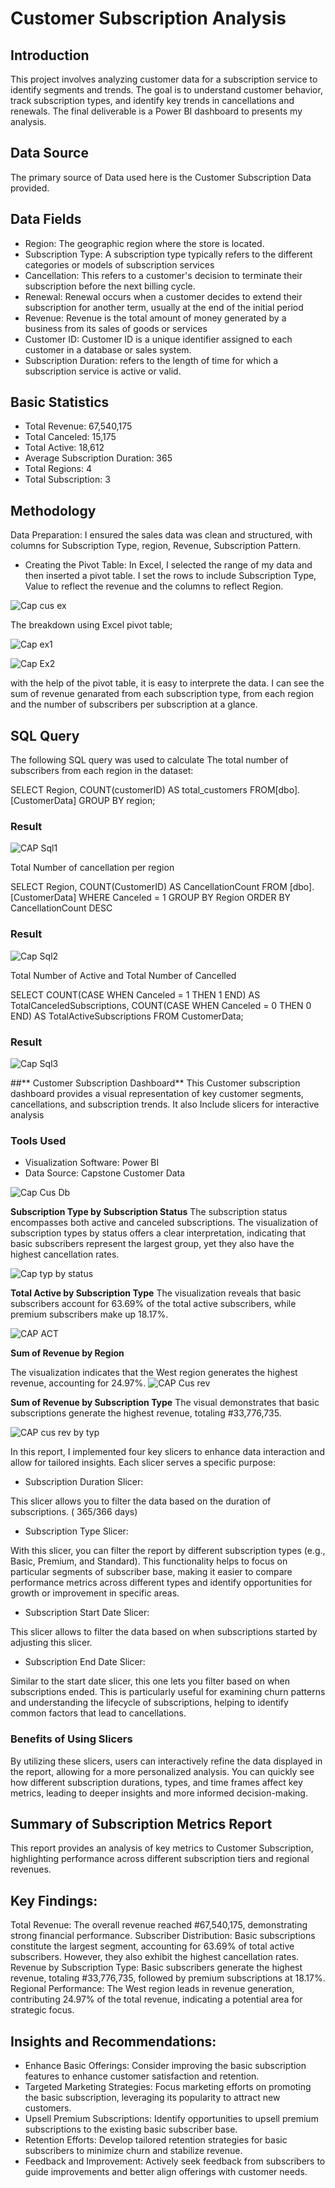 # Customer Subscription Analysis

## Introduction
This project involves analyzing customer data for a subscription service to identify 
segments and trends. The goal is to understand customer behavior, track subscription types, 
and identify key trends in cancellations and renewals. The final deliverable is a Power BI 
dashboard to presents my analysis. 

## Data Source
The primary source of Data used here is the Customer Subscription Data provided.

## Data Fields

-  Region: The geographic region where the store is located.
-  Subscription Type: A subscription type typically refers to the different categories or models of subscription services
-  Cancellation: This refers to a customer's decision to terminate their subscription before the next billing cycle. 
-  Renewal: Renewal occurs when a customer decides to extend their subscription for another term, usually at the end of the initial period 
-  Revenue: Revenue is the total amount of money generated by a business from its sales of goods or services
-  Customer ID: Customer ID is a unique identifier assigned to each customer in a database or sales system. 
-  Subscription Duration: refers to the length of time for which a subscription service is active or valid. 


## Basic Statistics
-  Total Revenue: 67,540,175
-  Total Canceled: 15,175
-  Total Active: 18,612
-  Average Subscription Duration: 365
-  Total Regions: 4
-  Total Subscription: 3

## Methodology 
Data Preparation: I ensured the sales data was clean and structured, with columns for Subscription Type, region, Revenue, Subscription Pattern.

-  Creating the Pivot Table:
In Excel, I selected the range of my data and then inserted a pivot table. I set the rows to include Subscription Type, Value to reflect the revenue and the columns to reflect Region.

![Cap cus ex](https://github.com/user-attachments/assets/84d56fae-098a-4b0a-b501-6be8d8b1afb1)

The breakdown using Excel pivot table;

![Cap ex1](https://github.com/user-attachments/assets/6f138d48-13e9-4e21-ae4a-577ddd7d6fc1)

![Cap Ex2](https://github.com/user-attachments/assets/7117c851-af94-4596-b90e-c5686419c7bf)

with the help of the pivot table, it is easy to interprete the data. I can see the sum of revenue genarated from each subscription type, from each region and the number of subscribers per subscription at a glance.

## SQL Query

The following SQL query was used to calculate The total number of subscribers from each region in the dataset:

SELECT Region, COUNT(customerID) AS total_customers
FROM[dbo].[CustomerData]
GROUP BY region;

### Result 
![CAP Sql1](https://github.com/user-attachments/assets/b00b49f5-d741-4ec6-a1f0-2502b4ed7ecc)

Total Number of cancellation per region

SELECT Region, COUNT(CustomerID) AS CancellationCount
FROM [dbo].[CustomerData]
WHERE Canceled = 1
GROUP BY Region
ORDER BY CancellationCount DESC

### Result
![Cap  Sql2](https://github.com/user-attachments/assets/b5ca6ad1-62c5-48a6-90b8-5a39d2c16f9c)


Total Number of Active and Total Number of Cancelled

SELECT 
    COUNT(CASE WHEN Canceled = 1 THEN 1 END) AS TotalCanceledSubscriptions,
    COUNT(CASE WHEN Canceled = 0 THEN 0 END) AS TotalActiveSubscriptions
FROM 
    CustomerData;
    
### Result
![Cap  Sql3](https://github.com/user-attachments/assets/b1151de4-29f5-4b0f-b2cf-c187b74841c0)

##** Customer Subscription  Dashboard**
This Customer subscription dashboard provides a visual representation of key customer segments, 
cancellations, and subscription trends. It also Include slicers for interactive analysis

### Tools Used
-  Visualization Software: Power BI
-  Data Source: Capstone Customer Data

![Cap  Cus Db](https://github.com/user-attachments/assets/a5d6800a-51c3-44d7-9720-35edc7163c01)



**Subscription Type by Subscription Status**
The subscription status encompasses both active and canceled subscriptions. The visualization of subscription types by status offers a clear interpretation, indicating that basic subscribers represent the largest group, yet they also have the highest cancellation rates.

![Cap  typ by status](https://github.com/user-attachments/assets/261d9a4a-9b46-48c9-bcc5-1e6d114bff0f)

**Total Active by Subscription Type**
The visualization reveals that basic subscribers account for 63.69% of the total active subscribers, while premium subscribers make up 18.17%.

![CAP ACT](https://github.com/user-attachments/assets/d803ca93-361e-44f2-aa0c-ed5c15f254ab)

**Sum of Revenue by Region**

The visualization indicates that the West region generates the highest revenue, accounting for 24.97%.
 ![CAP Cus rev](https://github.com/user-attachments/assets/b701f764-ffa6-4d56-a1c9-85d4f3a9b308)

**Sum of Revenue by Subscription Type**
  The visual demonstrates that basic subscriptions generate the highest revenue, totaling #33,776,735.

![CAP cus rev by typ](https://github.com/user-attachments/assets/bafb2974-812e-4dae-9af2-a2dd07954644)

In this report, I implemented four key slicers to enhance data interaction and allow for tailored insights. Each slicer serves a specific purpose:

-  Subscription Duration Slicer:

This slicer allows you to filter the data based on the duration of subscriptions. ( 365/366 days)

-  Subscription Type Slicer:

With this slicer, you can filter the report by different subscription types (e.g., Basic, Premium, and Standard). This functionality helps to focus on particular segments of  subscriber base, making it easier to compare performance metrics across different types and identify opportunities for growth or improvement in specific areas.

-  Subscription Start Date Slicer:

This slicer allows to filter the data based on when subscriptions started by adjusting this slicer. 

-  Subscription End Date Slicer:

Similar to the start date slicer, this one lets you filter based on when subscriptions ended. This is particularly useful for examining churn patterns and understanding the lifecycle of subscriptions, helping to identify common factors that lead to cancellations.

### Benefits of Using Slicers
By utilizing these slicers, users can interactively refine the data displayed in the report, allowing for a more personalized analysis. You can quickly see how different subscription durations, types, and time frames affect key metrics, leading to deeper insights and more informed decision-making.

## Summary of Subscription Metrics Report
This report provides an analysis of key metrics to Customer Subscription, highlighting performance across different subscription tiers and regional revenues.

## Key Findings:

Total Revenue: The overall revenue reached #67,540,175, demonstrating strong financial performance.
Subscriber Distribution: Basic subscriptions constitute the largest segment, accounting for 63.69% of total active subscribers. However, they also exhibit the highest cancellation rates.
Revenue by Subscription Type: Basic subscribers generate the highest revenue, totaling #33,776,735, followed by premium subscriptions at 18.17%.
Regional Performance: The West region leads in revenue generation, contributing 24.97% of the total revenue, indicating a potential area for strategic focus.


## Insights and Recommendations:

-  Enhance Basic Offerings: Consider improving the basic subscription features to enhance customer satisfaction and retention.
-  Targeted Marketing Strategies: Focus marketing efforts on promoting the basic subscription, leveraging its popularity to attract new customers.
-  Upsell Premium Subscriptions: Identify opportunities to upsell premium subscriptions to the existing basic subscriber base.
-  Retention Efforts: Develop tailored retention strategies for basic subscribers to minimize churn and stabilize revenue.
-  Feedback and Improvement: Actively seek feedback from subscribers to guide improvements and better align offerings with customer needs.





